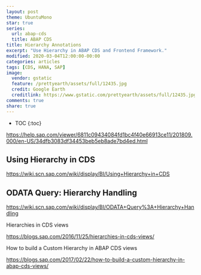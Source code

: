 ```yaml
---
layout: post
theme: UbuntuMono
star: true
series:
  url: abap-cds
  title: ABAP CDS
title: Hierarchy Annotations
excerpt: "Use Hierarchy in ABAP CDS and Frontend Framework."
modified: 2020-03-04T12:00:00-00:00
categories: articles
tags: [CDS, HANA, SAP]
image:
  vendor: gstatic
  feature: /prettyearth/assets/full/12435.jpg
  credit: Google Earth
  creditlink: https://www.gstatic.com/prettyearth/assets/full/12435.jpg
comments: true
share: true
---
```


* TOC
{:toc}

https://help.sap.com/viewer/6811c09434084fd1bc4f40e66913ce11/201809.000/en-US/34dfb3083df34453beb5eb8ade7bd4ed.html

## Using Hierarchy in CDS

https://wiki.scn.sap.com/wiki/display/BI/Using+Hierarchy+in+CDS

## ODATA Query: Hierarchy Handling

https://wiki.scn.sap.com/wiki/display/BI/ODATA+Query%3A+Hierarchy+Handling

Hierarchies in CDS views

https://blogs.sap.com/2016/11/25/hierarchies-in-cds-views/

How to build a Custom Hierarchy in ABAP CDS views


https://blogs.sap.com/2017/02/22/how-to-build-a-custom-hierarchy-in-abap-cds-views/